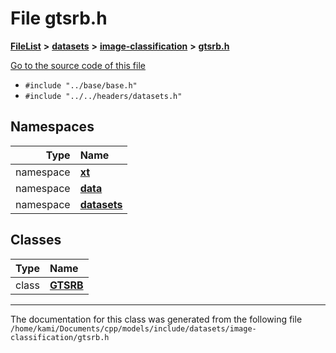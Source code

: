 

# File gtsrb.h



[**FileList**](files.md) **>** [**datasets**](dir_29ff4802398ba4a572b958e731c7adb4.md) **>** [**image-classification**](dir_9d21d6f83a70094db43fe94b096ae893.md) **>** [**gtsrb.h**](gtsrb_8h.md)

[Go to the source code of this file](gtsrb_8h_source.md)



* `#include "../base/base.h"`
* `#include "../../headers/datasets.h"`













## Namespaces

| Type | Name |
| ---: | :--- |
| namespace | [**xt**](namespacext.md) <br> |
| namespace | [**data**](namespacext_1_1data.md) <br> |
| namespace | [**datasets**](namespacext_1_1data_1_1datasets.md) <br> |


## Classes

| Type | Name |
| ---: | :--- |
| class | [**GTSRB**](classxt_1_1data_1_1datasets_1_1GTSRB.md) <br> |



















































------------------------------
The documentation for this class was generated from the following file `/home/kami/Documents/cpp/models/include/datasets/image-classification/gtsrb.h`

